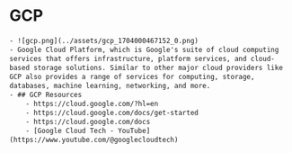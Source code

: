 # GCP
	- ![gcp.png](../assets/gcp_1704000467152_0.png)
	- Google Cloud Platform, which is Google's suite of cloud computing services that offers infrastructure, platform services, and cloud-based storage solutions. Similar to other major cloud providers like GCP also provides a range of services for computing, storage, databases, machine learning, networking, and more.
	- ## GCP Resources
		- https://cloud.google.com/?hl=en
		- https://cloud.google.com/docs/get-started
		- https://cloud.google.com/docs
		- [Google Cloud Tech - YouTube](https://www.youtube.com/@googlecloudtech)